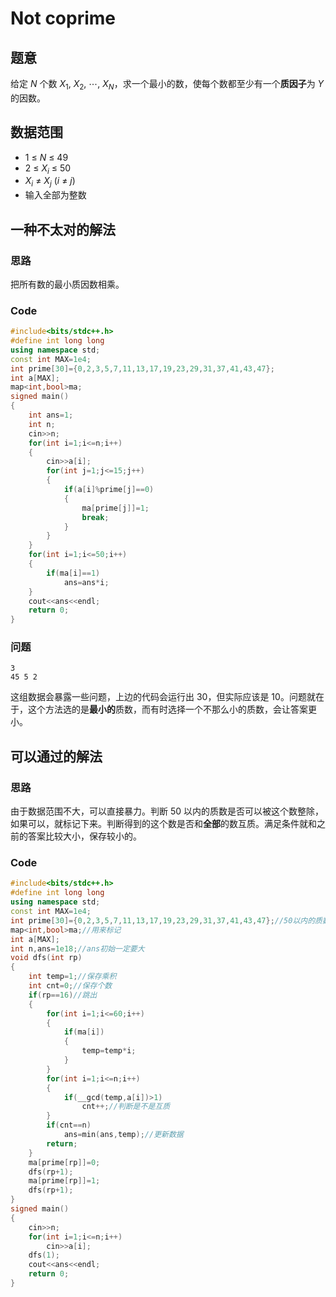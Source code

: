# Not coprime

## 题意
给定 $N$ 个数 $X_1,\ X_2,\ \cdots,\ X_N$，求一个最小的数，使每个数都至少有一个**质因子**为 $Y$ 的因数。

## 数据范围
- $1\ \leq\ N\ \leq\ 49$
- $2\ \leq\ X_i\ \leq\ 50$
- $X_i\ \neq\ X_j\ (i\ \neq\ j)$
- 输入全部为整数

## 一种不太对的解法

### 思路
把所有数的最小质因数相乘。

### Code
``` cpp
#include<bits/stdc++.h>
#define int long long
using namespace std;
const int MAX=1e4;
int prime[30]={0,2,3,5,7,11,13,17,19,23,29,31,37,41,43,47};
int a[MAX];
map<int,bool>ma;
signed main()
{
    int ans=1;
    int n;
    cin>>n;
    for(int i=1;i<=n;i++)
    {
        cin>>a[i];
        for(int j=1;j<=15;j++)
        {
            if(a[i]%prime[j]==0)
            {
                ma[prime[j]]=1;
                break;
            }
        }
    }
    for(int i=1;i<=50;i++)
    {
        if(ma[i]==1)
            ans=ans*i;
    }
    cout<<ans<<endl;
    return 0;
}
```

### 问题
```
3  
45 5 2
```
这组数据会暴露一些问题，上边的代码会运行出 $30$，但实际应该是 $10$。问题就在于，这个方法选的是**最小的**质数，而有时选择一个不那么小的质数，会让答案更小。

## 可以通过的解法

### 思路
由于数据范围不大，可以直接暴力。判断 $50$ 以内的质数是否可以被这个数整除，如果可以，就标记下来。判断得到的这个数是否和**全部**的数互质。满足条件就和之前的答案比较大小，保存较小的。

### Code
``` cpp
#include<bits/stdc++.h>
#define int long long
using namespace std;
const int MAX=1e4;
int prime[30]={0,2,3,5,7,11,13,17,19,23,29,31,37,41,43,47};//50以内的质数
map<int,bool>ma;//用来标记
int a[MAX];
int n,ans=1e18;//ans初始一定要大
void dfs(int rp)
{
    int temp=1;//保存乘积
    int cnt=0;//保存个数
    if(rp==16)//跳出
    {
        for(int i=1;i<=60;i++)
        {
            if(ma[i])
            {
                temp=temp*i;
            }
        }
        for(int i=1;i<=n;i++)
        {
            if(__gcd(temp,a[i])>1)
                cnt++;//判断是不是互质
        }
        if(cnt==n)
            ans=min(ans,temp);//更新数据
        return;
    }
    ma[prime[rp]]=0;
    dfs(rp+1);
    ma[prime[rp]]=1;
    dfs(rp+1);
}
signed main()
{
    cin>>n;
    for(int i=1;i<=n;i++)
        cin>>a[i];
    dfs(1);
    cout<<ans<<endl;
    return 0;
}
```